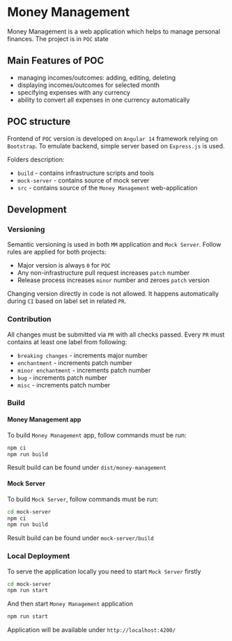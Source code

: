 # Money Management

Money Management is a web application which helps to manage personal finances. The project is in `POC` state

## Main Features of POC

- managing incomes/outcomes: adding, editing, deleting
- displaying incomes/outcomes for selected month
- specifying expenses with any currency
- ability to convert all expenses in one currency automatically

## POC structure

Frontend of `POC` version is developed on `Angular 14` framework relying on `Bootstrap`. To emulate backend, simple server based on `Express.js` is used.

Folders description:

- `build` - contains infrastructure scripts and tools
- `mock-server` - contains source of mock server
- `src` - contains source of the `Money Management` web-application

## Development

### Versioning

Semantic versioning is used in both `MM` application and `Mock Server`. Follow rules are applied for both projects:

- Major version is always `0` for `POC`
- Any non-infrastructure pull request increases `patch` number
- Release process increases `minor` number and zeroes `patch` version

Changing version directly in code is not allowed. It happens automatically during `CI` based on label set in related `PR`.

### Contribution

All changes must be submitted via `PR` with all checks passed. Every `PR` must contains at least one label from following:

- `breaking changes` - increments major number
- `enchantment` - increments patch number
- `minor enchantment` - increments patch number
- `bug` - increments patch number
- `misc` - increments patch number

### Build

#### Money Management app

To build `Money Management` app, follow commands must be run:

```bash
npm ci
npm run build
```

Result build can be found under `dist/money-management`

#### Mock Server

To build `Mock Server`, follow commands must be run:

```bash
cd mock-server
npm ci
npm run build
```

Result build can be found under `mock-server/build`

### Local Deployment

To serve the application locally you need to start `Mock Server` firstly

```bash
cd mock-server
npm run start
```

And then start `Money Management` application

```bash
npm run start
```

Application will be available under `http://localhost:4200/`

